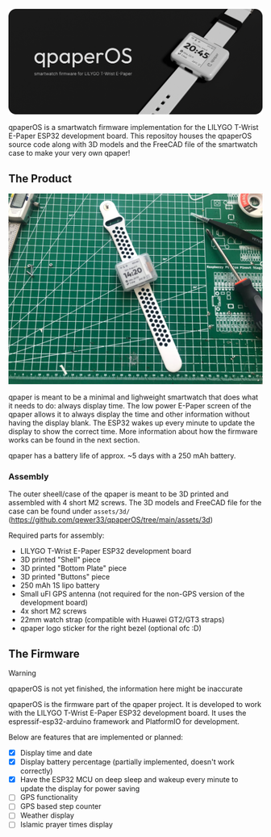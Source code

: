 ![banner](assets/qpaper_banner.png)

qpaperOS is a smartwatch firmware implementation for the LILYGO T-Wrist E-Paper ESP32 development board. This repositoy houses the qpaperOS source code along with 3D models and the FreeCAD file of the smartwatch case to make your very own qpaper!

## The Product

![screenshot](assets/qpaper_screenshot.jpeg)

qpaper is meant to be a minimal and lighweight smartwatch that does what it needs to do: always display time. The low power E-Paper screen of the qpaper allows it to always display the time and other information without having the display blank. The ESP32 wakes up every minute to update the display to show the correct time. More information about how the firmware works can be found in the next section.

qpaper has a battery life of approx. ~5 days with a 250 mAh battery.

### Assembly

The outer sheell/case of the qpaper is meant to be 3D printed and assembled with 4 short M2 screws. The 3D models and FreeCAD file for the case can be found under `assets/3d/` (https://github.com/qewer33/qpaperOS/tree/main/assets/3d)

Required parts for assembly:
- LILYGO T-Wrist E-Paper ESP32 development board
- 3D printed "Shell" piece
- 3D printed "Bottom Plate" piece
- 3D printed "Buttons" piece
- 250 mAh 1S lipo battery
- Small uFl GPS antenna (not required for the non-GPS version of the development board)
- 4x short M2 screws
- 22mm watch strap (compatible with Huawei GT2/GT3 straps)
- qpaper logo sticker for the right bezel (optional ofc :D)

## The Firmware

> [!WARNING]  
> qpaperOS is not yet finished, the information here might be inaccurate

qpaperOS is the firmware part of the qpaper project. It is developed to work with the LILYGO T-Wrist E-Paper ESP32 development board. It uses the espressif-esp32-arduino framework and PlatformIO for development.

Below are features that are implemented or planned:

- [x] Display time and date
- [x] Display battery percentage (partially implemented, doesn't work correctly)
- [x] Have the ESP32 MCU on deep sleep and wakeup every minute to update the display for power saving
- [ ] GPS functionality
- [ ] GPS based step counter
- [ ] Weather display
- [ ] Islamic prayer times display